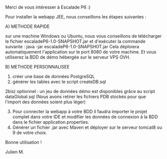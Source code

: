 Merci de vous intéresser à Escalade P6 :)

Pour installer la webapp JEE, nous conseillons les étapes suivantes :


A) METHODE RAPIDE 

sur une machine Windows ou Ubuntu, nous vous conseillons de télécharger le fichier escaladeP6-1.0-SNAPSHOT.jar et d'exécuter la commande suivante :
java -jar escaladeP6-1.0-SNAPSHOT.jar
Cela déploiera automatiquement l'application sur le port 8080 de votre machine. Et vous utiliserez la BDD de démo hébergée sur le serveur VPS OVH.

B) METHODE PERSONNALISEE

1) créer une base de données PostgreSQL
2) générer les tables avec le script createDB.sql

2bis) optionnel : un jeu de données démo est disponibles grâce au script dataGlobal.sql
(Nous avons retirer les fichiers PDB stockés pour que l'import des données soient plus léger)

3) Pour connecter la webapp à votre BDD il faudra importer le projet complet dans votre IDE et modifier les données de connexion à la BDD dans le fichier application.properties.
4) Générer un fichier .jar avec Maven et déployer sur le serveur tomcat8 ou 9 de votre choix.


Bonne utilisation !

Julien M.